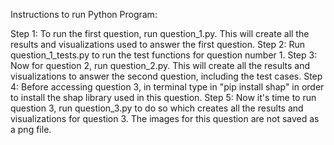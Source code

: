 Instructions to run Python Program:

Step 1: To run the first question, run question_1.py. This will create
all the results and visualizations used to answer the first question.
Step 2: Run question_1_tests.py to run the test functions for question
number 1.
Step 3: Now for question 2, run question_2.py. This will create all the results
and visualizations to answer the second question, including the test cases.
Step 4: Before accessing question 3, in terminal type in "pip install shap"
in order to install the shap library used in this question.
Step 5: Now it's time to run question 3, run question_3.py to do so which creates
all the results and visualizations for question 3. The images for this question
are not saved as a png file.